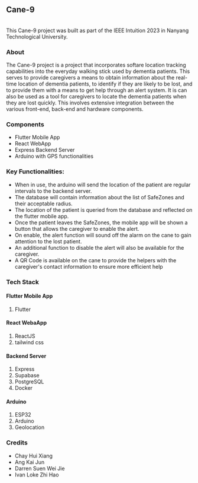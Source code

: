 ## Cane-9
<br>
This Cane-9 project was built as part of the IEEE Intuition 2023 in Nanyang Technological University.

### About
The Cane-9 project is a project that incorporates softare location tracking capabilities into the everyday walking stick used by dementia patients. This serves to provide caregivers a means to obtain information about the real-time location of dementia patients, to identify if they are likely to be lost, and to provide them with a means to get help through an alert system. It is can also be used as  a tool for caregivers to locate the dementia patients when they are lost quickly. This involves extensive integration between the various front-end, back-end and hardware components.

### Components
- Flutter Mobile App
- React WebApp
- Express Backend Server
- Arduino with GPS functionalities

### Key Functionalities:
- When in use, the arduino will send the location of the patient are regular intervals to the backend server. 
- The database will contain information about the list of SafeZones and their acceptable radius. 
- The location of the patient is queried from the database and reflected on the flutter mobile app. 
- Once the patient leaves the SafeZones, the mobile app will be shown a button that allows the caregiver to enable the alert.
- On enable, the alert function will sound off the alarm on the cane to gain attention to the lost patient.
- An additional function to disable the alert will also be available for the caregiver.
- A QR Code is available on the cane to provide the helpers with the caregiver's contact information to ensure more efficient help

### Tech Stack

#### Flutter Mobile App
1. Flutter

#### React WebaApp
1. ReactJS
2. tailwind css

#### Backend Server
1. Express
2. Supabase
3. PostgreSQL
4. Docker

#### Arduino
1. ESP32
2. Arduino
3. Geolocation

### Credits
- Chay Hui Xiang
- Ang Kai Jun
- Darren Suen Wei Jie
- Ivan Loke Zhi Hao
